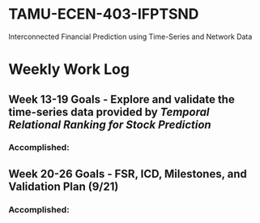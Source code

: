 # TAMU-ECEN-403-IFPTSND
Interconnected Financial Prediction using Time-Series and Network Data  

# Weekly Work Log  
## Week 13-19 Goals - Explore and validate the time-series data provided by _Temporal Relational Ranking for Stock Prediction_  
### Accomplished:  
## Week 20-26 Goals - __FSR, ICD, Milestones, and Validation Plan (9/21)__  
### Accomplished:  
